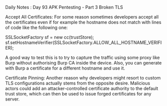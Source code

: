 Daily Notes : Day 93 
APK Pentesting - Part 3 
Broken TLS

Accept All Certificates: 
For some reason sometimes developers accept all the certificates even if for example the hostname does not match with lines of code like the following one:

SSLSocketFactory sf = new cc(trustStore);
sf.setHostnameVerifier(SSLSocketFactory.ALLOW_ALL_HOSTNAME_VERIFIER);

A good way to test this is to try to capture the traffic using some proxy like Burp without authorising Burp CA inside the device. Also, you can generate with Burp a certificate for a different hostname and use it.

Certificate Pinning: 
Another reason why developers might resort to custom TLS configurations actually stems from the opposite desire. Malicious actors could add an attacker-controlled certificate authority to the default trust store, which can then be used to issue forged certificates for any server.